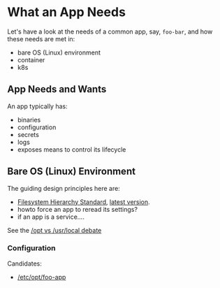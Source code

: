 # What an App Needs

Let's have a look at the needs of a common app, say, `foo-bar`, and how these
needs are met in:

* bare OS (Linux) environment
* container
* k8s

## App Needs and Wants

An app typically has:

* binaries
* configuration
* secrets
* logs
* exposes means to control its lifecycle


## Bare OS (Linux) Environment

The guiding design principles here are:

* [Filesystem Hierarchy Standard](https://en.wikipedia.org/wiki/Filesystem_Hierarchy_Standard),
[latest version](https://refspecs.linuxfoundation.org/FHS_3.0/fhs/index.html).
* howto force an app to reread its settings?
* if an app is a service....

See the
[/opt vs /usr/local debate](https://www.linuxjournal.com/magazine/pointcounterpoint-opt-vs-usrlocal)


### Configuration

Candidates:

* [/etc/opt/foo-app](https://refspecs.linuxfoundation.org/FHS_3.0/fhs/ch03s07.html#etcoptConfigurationFilesForOpt)
